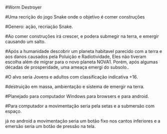 #Worm Destroyer

#Uma recrição do jogo Snake onde o objetivo é comer construções

#Genero: ação, recriação Snake.

#Ao comer construções irá crescer, e podera submegir na terra, e emergir causando um salto.

#Após a humanidade descobrir um planeta habitavel parecido com a terra e aos danos causados pela
Poluição e Radiotividade, Eles não tiveram escolha além de migrar para o novo planeta NOVA1.
Porém, após algumas décadas de prosperidade, uma ameaça emergi do subsolo..

#O alvo seria Jovens e adultos com classificação indicativa +16.

#destruição em massa, ambientação e  sistema de emergir na terra.

#Planejado para computador Windows para browsers e para android.

#Para computador a movimentação seria pela setas e a submersão com espaço.

já no android a movimentação seria um botão fixo  nos cantos inferiores e a emersão seria um botão de pressão na tela.
